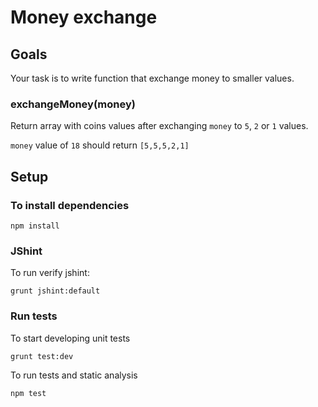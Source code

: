 # Money exchange

## Goals

Your task is to write function that exchange money to smaller values.

### exchangeMoney(money)

Return array with coins values after exchanging `money` to `5`, `2` or `1` values.

`money` value of `18` should return `[5,5,5,2,1]` 

## Setup

### To install dependencies

    npm install

### JShint

To run verify jshint:

    grunt jshint:default

### Run tests

To start developing unit tests

    grunt test:dev
 
To run tests and static analysis

    npm test
